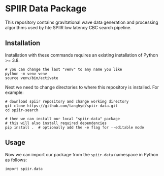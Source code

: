 # SPIIR Data Package

This repository contains gravitational wave data generation and processing algorithms
used by hte SPIIR low latency CBC search pipeline.

## Installation

Installation with these commands requires an existing installation of Python >= 3.8.

```
# you can change the last "venv" to any name you like
python -m venv venv
source venv/bin/activate
```

Next we need to change directories to where this repository is installed. For example:

```
# download spiir repository and change working directory
git clone https://github.com/tanghyd/spiir-data.git
cd spiir-search

# then we can install our local "spiir-data" package
# this will also install required dependencies
pip install .  # optionally add the -e flag for --editable mode
```

## Usage

Now we can import our package from the `spiir.data` namespace in Python as follows:

```
import spiir.data
```
